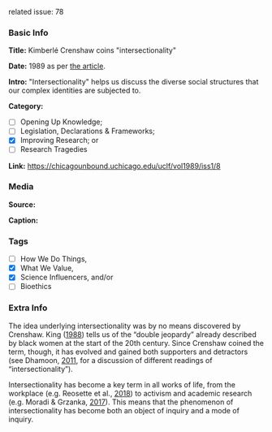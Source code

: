 related issue: 78
### Basic Info

**Title:**
Kimberlé Crenshaw coins "intersectionality"

**Date:**
1989 as per [the article](https://chicagounbound.uchicago.edu/uclf/vol1989/iss1/8).

**Intro:**
"Intersectionality" helps us discuss the diverse social structures that our complex identities are subjected to.

**Category:** 

- [ ] Opening Up Knowledge;
- [ ] Legislation, Declarations & Frameworks;
- [x] Improving Research; or
- [ ] Research Tragedies

**Link:**
https://chicagounbound.uchicago.edu/uclf/vol1989/iss1/8

### Media

**Source:** 

**Caption:** 

### Tags

- [ ] How We Do Things, 
- [x] What We Value, 
- [x] Science Influencers, and/or 
- [ ] Bioethics

### Extra Info

The idea underlying intersectionality was by no means discovered by Crenshaw. King ([1988](https://doi.org/10.1086/494491)) tells us of the “double jeopardy” already described by black women at the start of the 20th century. Since Crenshaw coined the term, though, it has evolved and gained both supporters and detractors (see Dhamoon, [2011](http://www.jstor.org/stable/41058336), for a discussion of different readings of “intersectionality”).

Intersectionality has become a key term in all works of life, from the workplace (e.g. Reosette et al., [2018](https://doi.org/10.1016/j.riob.2018.12.002)) to activism and academic research (e.g. Moradi & Grzanka, [2017](https://doi.org/10.1037/cou0000203)). This means that the phenomenon of intersectionality has become both an object of inquiry and a mode of inquiry.
